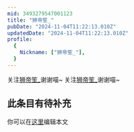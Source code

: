 ```yaml
---
mid: 3493279547001123
title: "狮帝笙_"
pubDate: "2024-11-04T11:22:13.010Z"
updatedDate: "2024-11-04T11:22:13.010Z"
profile:
  {
    Nickname: ["狮帝笙_"],
  }
---
```


关注[狮帝笙_](https://space.bilibili.com/3493279547001123)谢谢喵~ 关注[狮帝笙_](https://space.bilibili.com/3493279547001123)谢谢喵~

## 此条目有待补充
你可以在[这里](https://github.com/Yuhanawa/VTuber.ICU-Content/edit/master/v/狮帝笙_/index.md)编辑本文
